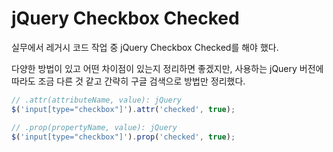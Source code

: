 # jQuery Checkbox Checked

실무에서 레거시 코드 작업 중 jQuery Checkbox Checked를 해야 했다.

다양한 방법이 있고 어떤 차이점이 있는지 정리하면 좋겠지만,
사용하는 jQuery 버전에 따라도 조금 다른 것 같고
간략히 구글 검색으로 방법만 정리했다.

```jsx
// .attr(attributeName, value): jQuery
$('input[type="checkbox"]').attr('checked', true);

// .prop(propertyName, value): jQuery
$('input[type="checkbox"]').prop('checked', true);
```
